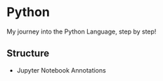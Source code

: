 # Python
My journey into the Python Language, step by step!

## Structure
- Jupyter Notebook Annotations
